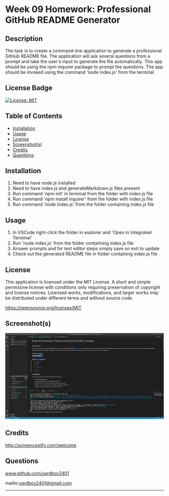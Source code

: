 
  # Week 09 Homework: Professional GitHub README Generator
  
  ## Description
  The task is to create a command-line application to generate a professional GitHub README file. The application will ask several questions from a prompt and take the user's input to generate the file automatically. This app should be using the npm inquirer package to prompt the questions. The app should be invoked using the command 'node index.js' from the terminal.

  ## License Badge
  [![License: MIT](https://img.shields.io/badge/License-MIT-yellow.svg)](https://opensource.org/licenses/MIT)
  
  ## Table of Contents
  - [Installation](#installation)
  - [Usage](#usage)
  - [License](#license)
  - [Screenshot(s)](#screenshot)
  - [Credits](#credits)
  - [Questions](#questions)
  
  ## Installation
  1. Need to have node.js installed
2. Need to have index.js and generateMarkdown.js files present
3. Run command 'npm init' in terminal from the folder with index.js file
4. Run command 'npm install inquirer' from the folder with index.js file
5. Run command 'node index.js' from the folder containing index.js file


  ## Usage
  1. In VSCode right-click the folder in explorer and 'Open in Integrated Terminal'
2. Run 'node index.js' from the folder contatining index.js file
3. Answer prompts and for text editor steps simply save on exit to update
4. Check out the generated README file in folder containing index.js file

  
  ## License
  This application is licensed under the MIT License. A short and simple permissive license with conditions only requiring preservation of copyright and license notices. Licensed works, modifications, and larger works may be distributed under different terms and without source code.

  https://opensource.org/licenses/MIT
  
  ## Screenshot(s)
  ![alt text](./assets/finishedreadme.PNG)
   

  ## Credits
  http://screencastify.com/welcome

  ## Questions
  www.github.com/yardboy2401

  mailto:yardboy2401@gmail.com

  - - - -
  